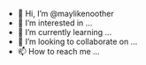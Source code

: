 - 👋 Hi, I’m @maylikenoother
- 👀 I’m interested in ...
- 🌱 I’m currently learning ...
- 💞️ I’m looking to collaborate on ...
- 📫 How to reach me ...

<!---
maylikenoother/maylikenoother is a ✨ special ✨ repository because its `README.md` (this file) appears on your GitHub profile.
You can click the Preview link to take a look at your changes.
--->
